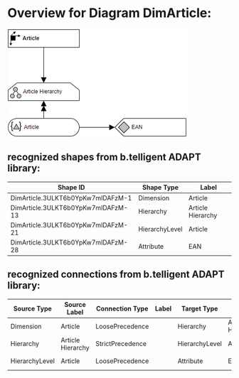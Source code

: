 # Overview for Diagram **DimArticle**:

![Diagram DimArticle](../png/DimArticle.png)
## recognized shapes from b.telligent ADAPT library:

|Shape ID|Shape Type|Label|
|--------|----------|-----|
|DimArticle.3ULKT6b0YpKw7mlDAFzM-1|Dimension|Article|
|DimArticle.3ULKT6b0YpKw7mlDAFzM-13|Hierarchy|Article Hierarchy|
|DimArticle.3ULKT6b0YpKw7mlDAFzM-21|HierarchyLevel|Article|
|DimArticle.3ULKT6b0YpKw7mlDAFzM-28|Attribute|EAN|

## recognized connections from b.telligent ADAPT library:

|Source Type|Source Label|Connection Type|Label|Target Type|Target Label|Connection ID|Source ID|Target ID|
|-----------|------------|---------------|-----|-----------|------------|-------------|---------|---------|
|Dimension|Article|LoosePrecedence||Hierarchy|Article Hierarchy|DimArticle.3ULKT6b0YpKw7mlDAFzM-26|DimArticle.3ULKT6b0YpKw7mlDAFzM-1|DimArticle.3ULKT6b0YpKw7mlDAFzM-13
|Hierarchy|Article Hierarchy|StrictPrecedence||HierarchyLevel|Article|DimArticle.3ULKT6b0YpKw7mlDAFzM-27|DimArticle.3ULKT6b0YpKw7mlDAFzM-13|DimArticle.3ULKT6b0YpKw7mlDAFzM-21
|HierarchyLevel|Article|LoosePrecedence||Attribute|EAN|DimArticle.3ULKT6b0YpKw7mlDAFzM-31|DimArticle.3ULKT6b0YpKw7mlDAFzM-21|DimArticle.3ULKT6b0YpKw7mlDAFzM-28
